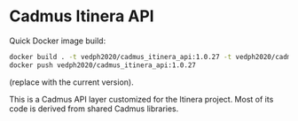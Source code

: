 # Cadmus Itinera API

Quick Docker image build:

```bash
docker build . -t vedph2020/cadmus_itinera_api:1.0.27 -t vedph2020/cadmus_itinera_api:latest
docker push vedph2020/cadmus_itinera_api:1.0.27
```

(replace with the current version).

This is a Cadmus API layer customized for the Itinera project. Most of its code is derived from shared Cadmus libraries.
